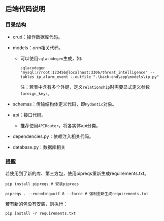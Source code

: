 ## 后端代码说明

### 目录结构

- crud：操作数据库代码。

- models：*orm*相关代码。

  - 可以使用`sqlacodegen`生成，如:

    ```shell
    sqlacodegen "mysql://root:123456@localhost:3306/threat_intelligence" --tables ip_alarm_event --outfile ".\back-end\app\models\ip.py"
    ```

    注：若表中含有多个外键，定义`relationship`时需要显式定义参数`foreign_keys`。

- schemas：传输结构体定义代码，即`Pydantic`对象。

- api：接口代码。

  - 推荐使用`APIRouter`，将各实体api分类。

- dependencies.py：依赖注入相关代码。

- database.py：数据库相关

### 提醒
若使用到了新的库、第三方包，使用pipreqs重新生成requirements.txt。
```shell
pip install pipreqs # 安装pipreqs

pipreqs . --encoding=utf-8 --force # 强制重新生成requirements.txt
```
若有新的包没有安装，则执行：
```shell
pip install -r requirements.txt
```
